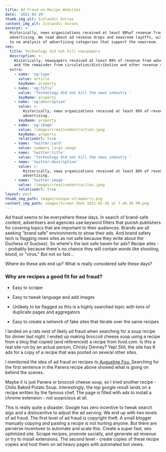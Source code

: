 ```yaml
---
title: Ad Fraud on Recipe Websites
date: '2021-03-29'
thumb_img_alt: Icelandic horses
content_img_alt: Icelandic horses
excerpt: >-
  Historically, news organizations received at least 80%of revenue from
  advertising. We read about ad revenue drops and newsroom layoffs, with little
  to no analysis of advertising categories that support the newsroom.
seo:
  title: Technology did not kill newspapers
  description: >-
    Historically, newspapers received at least 80% of revenue from advertising
    and the remainder from circulation/distribution and other revenue sources
  extra:
    - name: 'og:type'
      value: article
      keyName: property
    - name: 'og:title'
      value: 'Technology did not kill the news industry '
      keyName: property
    - name: 'og:description'
      value: >-
        Historically, news organizations received at least 80% of revenue from
        advertising. 
      keyName: property
    - name: 'og:image'
      value: /images/creativedestruction.jpeg
      keyName: property
      relativeUrl: true
    - name: 'twitter:card'
      value: summary_large_image
    - name: 'twitter:title'
      value: 'Technology did not kill the news industry '
    - name: 'twitter:description'
      value: >-
        Historically, news organizations received at least 80% of revenue from
        advertising. 
    - name: 'twitter:image'
      value: /images/creativedestruction.jpeg
      relativeUrl: true
layout: post
thumb_img_path: images/unique-strawberry.png
content_img_path: images/Screen Shot 2021-03-28 at 7.40.30 PM.png
---
```

Ad fraud seems to be everywhere these days. In search of brand-safe content, advertisers and agencies use keyword filters that punish publishers for covering topics that are important to their audiences. Brands are all seeking "brand safe" environments to show their ads. And brand safety tech is flagging news sites as not safe because they write about the Duchess of Sus(sex). So where's the last safe haven for ads? Recipe sites -- probably because there's no chance they will contain words like shooting, blood, or "virus." But not so fast...


Where do these ads end up? What is really considered safe these days? 

### Why are recipes a good fit for ad fraud?

*   Easy to scrape

*   Easy to tweak language and add images

*   Unlikely to be flagged as this is a highly searched topic with tons of duplicate pages and aggregators

*   Easy to create a network of fake sites that iterate over the same recipes

I landed on a rats nest of likely ad fraud when searching for a soup recipe for dinner last night. I ended up making broccoli cheese soup using a recipe from a blog that copied (and referenced) a recipe from food.com. Is this a real site run by an actual person, Christy Denney? Yep! Still, the site has 6 ads for a copy of a recipe that was posted on several other sites.



I mentioned the idea of ad fraud on recipes to[ Augustine Fou. ](www.fouanalytics.com)Searching for the first sentence in the Panera recipe above showed what is going on behind the scenes.



Maybe it is just Panera or broccoli cheese soup, so I tried another recipe - Chilis Baked Potato Soup. Interestingly, the top google result lands on a recipe written by the famous chef, The page is filled with ads to install a chrome extension - not suspicious at all.

This is really quite a disaster.  Google has zero incentive to tweak search algo and a disincentive to adjust the ad serving.
We end up with two levels of ad fraud. The first level of ad fraud is copyright theft. A small blogger manually copying and pasting a recipe is not hurting anyone. But there are perverse incentives to automate and scale this. Create a super fast, seo optimized site.  Scrape recipes, promote socially, and generate ad revenue or try to install extensions.  The second level - create copies of these recipe copies and host them on ad heavy pages with automated bot views.
